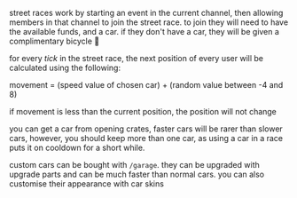 <script>
  import DocsTemplate from "$lib/components/docs/DocsTemplate.svelte"
  import DocsHeader from '$lib/components/docs/DocsHeader.svelte';
</script>

<DocsTemplate title='street races' description="join street races in your channel, compete with custom or crate cars, earn rewards, and upgrade vehicles for faster wins. get started with a free bike!" />

street races work by starting an event in the current channel, then allowing members in that channel
to join the street race. to join they will need to have the available funds, and a car. if they
don't have a car, they will be given a complimentary bicycle 🙂

for every _tick_ in the street race, the next position of every user will be calculated using the
following:

movement = (speed value of chosen car) + (random value between -4 and 8)

if movement is less than the current position, the position will not change

<DocsHeader header='h2' text="getting a car" />

you can get a car from opening crates, faster cars will be rarer than slower cars, however, you
should keep more than one car, as using a car in a race puts it on cooldown for a short while.

<DocsHeader header='h2' text="custom cars" />

custom cars can be bought with `/garage`. they can be upgraded with upgrade parts and can be much
faster than normal cars. you can also customise their appearance with car skins
